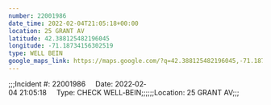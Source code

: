 ```yaml
---
number: 22001986
date_time: 2022-02-04T21:05:18+00:00
location: 25 GRANT AV
latitude: 42.388125482196045
longitude: -71.18734156302519
type: WELL BEIN
google_maps_link: https://maps.google.com/?q=42.388125482196045,-71.18734156302519
---
```


;;;Incident #: 22001986     Date: 2022‐02‐04 21:05:18     Type: CHECK WELL‐BEIN;;;;;;Location: 25 GRANT AV;;;
